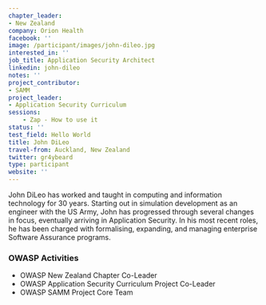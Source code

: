 ```yaml
---
chapter_leader:
- New Zealand
company: Orion Health
facebook: ''
image: /participant/images/john-dileo.jpg
interested_in: ''
job_title: Application Security Architect
linkedin: john-dileo
notes: ''
project_contributor:
- SAMM
project_leader:
- Application Security Curriculum
sessions:
    - Zap - How to use it
status: ''
test_field: Hello World
title: John DiLeo
travel-from: Auckland, New Zealand
twitter: gr4ybeard
type: participant
website: ''
---
```


<!-- put more details about participant here -->
John DiLeo has worked and taught in computing and information technology for 30 years. Starting out in simulation development as an engineer with the US Army, John has progressed through several changes in focus, eventually arriving in Application Security. In his most recent roles, he has been charged with formalising, expanding, and managing enterprise Software Assurance programs.

### OWASP Activities
* OWASP New Zealand Chapter Co-Leader
* OWASP Application Security Curriculum Project Co-Leader
* OWASP SAMM Project Core Team